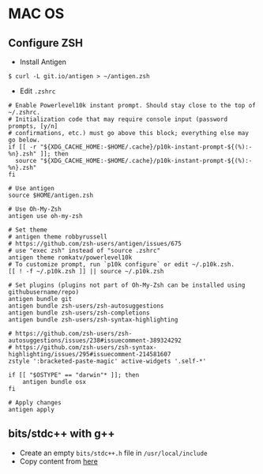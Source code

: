 # MAC OS

## Configure ZSH

- Install Antigen

```
$ curl -L git.io/antigen > ~/antigen.zsh
```

- Edit `.zshrc`

```
# Enable Powerlevel10k instant prompt. Should stay close to the top of ~/.zshrc.
# Initialization code that may require console input (password prompts, [y/n]
# confirmations, etc.) must go above this block; everything else may go below.
if [[ -r "${XDG_CACHE_HOME:-$HOME/.cache}/p10k-instant-prompt-${(%):-%n}.zsh" ]]; then
  source "${XDG_CACHE_HOME:-$HOME/.cache}/p10k-instant-prompt-${(%):-%n}.zsh"
fi

# Use antigen
source $HOME/antigen.zsh

# Use Oh-My-Zsh
antigen use oh-my-zsh

# Set theme
# antigen theme robbyrussell
# https://github.com/zsh-users/antigen/issues/675
# use "exec zsh" instead of "source .zshrc"
antigen theme romkatv/powerlevel10k
# To customize prompt, run `p10k configure` or edit ~/.p10k.zsh.
[[ ! -f ~/.p10k.zsh ]] || source ~/.p10k.zsh

# Set plugins (plugins not part of Oh-My-Zsh can be installed using githubusername/repo)
antigen bundle git
antigen bundle zsh-users/zsh-autosuggestions
antigen bundle zsh-users/zsh-completions
antigen bundle zsh-users/zsh-syntax-highlighting

# https://github.com/zsh-users/zsh-autosuggestions/issues/238#issuecomment-389324292
# https://github.com/zsh-users/zsh-syntax-highlighting/issues/295#issuecomment-214581607
zstyle ':bracketed-paste-magic' active-widgets '.self-*'

if [[ "$OSTYPE" == "darwin"* ]]; then
    antigen bundle osx
fi

# Apply changes
antigen apply
```

## bits/stdc++ with g++

- Create an empty `bits/stdc++.h` file in `/usr/local/include`
- Copy content from [here](https://github.com/gcc-mirror/gcc/blob/master/libstdc%2B%2B-v3/include/precompiled/stdc%2B%2B.h)
